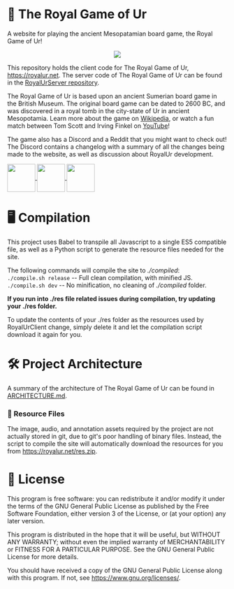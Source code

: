 # 🎲 The Royal Game of Ur
A website for playing the ancient Mesopatamian board game, the Royal Game of Ur! 

<p align="center"><a href="https://royalur.net">
  <img src="https://github.com/Sothatsit/RoyalUrClient/blob/master/banner.jpg?raw=true" />
</a></p>

This repository holds the client code for The Royal Game of Ur, https://royalur.net.
The server code of The Royal Game of Ur can be found in the
[RoyalUrServer repository](https://github.com/Sothatsit/RoyalUrServer).

The Royal Game of Ur is based upon an ancient Sumerian board game in the British Museum.
The original board game can be dated to 2600 BC, and was discovered in a royal tomb in
the city-state of Ur in ancient Mesopotamia.  Learn more about the game on
[Wikipedia](https://en.wikipedia.org/wiki/Royal_Game_of_Ur), or watch a fun match
between Tom Scott and Irving Finkel on [YouTube](https://youtu.be/WZskjLq040I)!

The game also has a Discord and a Reddit that you might want to check out! The Discord
contains a changelog with a summary of all the changes being made to the website, as
well as discussion about RoyalUr development.

<p float="left">
  <a href="https://discord.gg/Ea49VVru5N">
    <img src="https://royalur.net/res/discord.svg" height="64" valign="middle" />
  </a>
  <a href="https://www.reddit.com/r/GameofUr/">
    <img src="https://royalur.net/res/reddit.svg" height="64" valign="middle" />
  </a>
  <a href="https://royalur.net">
    <img src="https://royalur.net/res/small_logo.png" height="64" valign="middle" />
  </a>
</p>

# 🖥️ Compilation
This project uses Babel to transpile all Javascript to a single ES5 compatible file,
as well as a Python script to generate the resource files needed for the site.

The following commands will compile the site to _./compiled_: \
`./compile.sh release` -- Full clean compilation, with minified JS. \
`./compile.sh dev` -- No minification, no cleaning of _./compiled_ folder.

**If you run into ./res file related issues during
compilation, try updating your ./res folder.**

To update the contents of your ./res folder as the resources used by RoyalUrClient
change, simply delete it and let the compilation script download it again for you.


# 🛠️ Project Architecture
A summary of the architecture of The Royal Game of Ur can be found in
[ARCHITECTURE.md](docs/ARCHITECTURE.md).

### 💾 Resource Files
The image, audio, and annotation assets required by the project are not actually
stored in git, due to git's poor handling of binary files. Instead, the script
to compile the site will automatically download the resources for you from
https://royalur.net/res.zip.


# 📝 License
This program is free software: you can redistribute it and/or modify
it under the terms of the GNU General Public License as published by
the Free Software Foundation, either version 3 of the License, or
(at your option) any later version.

This program is distributed in the hope that it will be useful,
but WITHOUT ANY WARRANTY; without even the implied warranty of
MERCHANTABILITY or FITNESS FOR A PARTICULAR PURPOSE.  See the
GNU General Public License for more details.

You should have received a copy of the GNU General Public License
along with this program.  If not, see <https://www.gnu.org/licenses/>.

